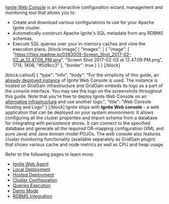 [Ignite Web Console](https://ignite.apache.org/addons.html#web-console) is an interactive configuration wizard, management and monitoring tool that allows you to:
* Create and download various configurations to use for your Apache Ignite cluster.
* Automatically construct Apache Ignite's SQL metadata from any RDBMS schemas.
* Execute SQL queries over your in-memory caches and view the execution plans.
[block:image]
{
  "images": [
    {
      "image": [
        "https://files.readme.io/0383009-Screen_Shot_2017-02-02_at_12.47.09_PM.png",
        "Screen Shot 2017-02-02 at 12.47.09 PM.png",
        1714,
        1406,
        "#5d9cc3"
      ],
      "border": true
    }
  ]
}
[/block]

[block:callout]
{
  "type": "info",
  "body": "For the simplicity of this guide, an [already deployed instance](https://console.gridgain.com) of Ignite Web Console is used. The instance is hosted on GridGain infrastructure and GridGain embeds its logo as a part of the console interface. You may see the logo on the screenshots throughout this guide. Note that you're free to deploy Ignite Web Console on an [alternative infrastructure](doc:local-deployment) and use another logo.",
  "title": "Web Console Hosting and Logo"
}
[/block]
Ignite ships with **Ignite Web console** - a web application that can be deployed on your system environment. It allows configuring all the cluster properties and import schema from a database for integrating with persistence stores. It can connect to the specified database and generate all the required OR-mapping configuration (XML and pure Java) and Java domain model POJOs. The web console also features cluster monitoring functionality (available separately as GridGain plugin) that shows various cache and node metrics as well as CPU and heap usage. 

Refer to the following pages to learn more:

* [Ignite Web Agent](doc:web-agent) 
* [Local Deployment](doc:local-deployment)
* [Hosted Deployment](doc:hosted-deployment) 
* [Cluster Configuration](doc:webconsole-cluster-configuration) 
* [Queries Execution](doc:webconsole-queries-execution) 
* [Demo Mode](doc:demo-mode) 
* [RDBMS Integration](https://apacheignite-mix.readme.io/docs/web-console)